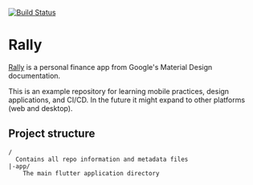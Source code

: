 [![Build Status](https://app.bitrise.io/app/ec7607aa87815c9d.svg?token=mMwPwMNbvOOCA9j9FZJS-w)](https://app.bitrise.io/app/31aaaf8a0dd4fffd)

# Rally

[Rally](https://material.io/design/material-studies/rally.html) is a personal finance app from Google's Material Design documentation.

This is an example repository for learning mobile practices, design applications, and CI/CD.
In the future it might expand to other platforms (web and desktop).

## Project structure

```
/
  Contains all repo information and metadata files
|-app/
    The main flutter application directory  
```
